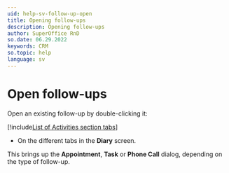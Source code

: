 ```yaml
---
uid: help-sv-follow-up-open
title: Opening follow-ups
description: Opening follow-ups
author: SuperOffice RnD
so.date: 06.29.2022
keywords: CRM
so.topic: help
language: sv
---
```


# Open follow-ups

Open an existing follow-up by double-clicking it:

<!-- markdownlint-disable MD032 -->
[!include[List of Activities section tabs](../../learn/includes/list-activities-section-tabs.md)]
* On the different tabs in the **Diary** screen.
<!-- markdownlint-restore -->

This brings up the **Appointment**, **Task** or **Phone Call** dialog, depending on the type of follow-up.

